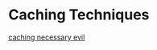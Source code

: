 # Caching Techniques 
  [caching necessary evil](https://hackernoon.com/caching-necessary-evil-b5511140b26d)

